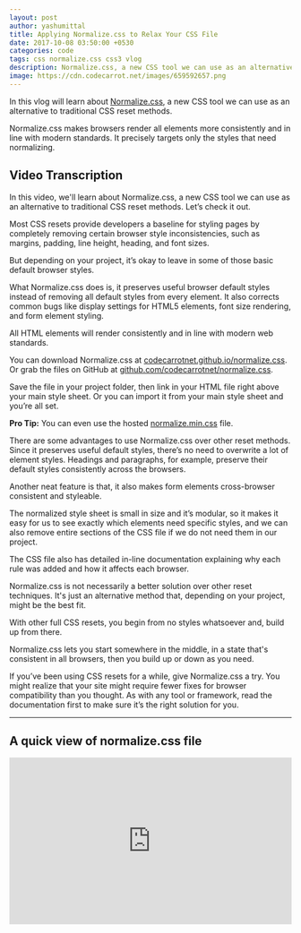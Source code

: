 ```yaml
---
layout: post
author: yashumittal
title: Applying Normalize.css to Relax Your CSS File
date: 2017-10-08 03:50:00 +0530
categories: code
tags: css normalize.css css3 vlog
description: Normalize.css, a new CSS tool we can use as an alternative to traditional CSS reset methods.
image: https://cdn.codecarrot.net/images/659592657.png
---
```


In this vlog will learn about [Normalize.css](https://codecarrotnet.github.io/normalize.css/), a new CSS tool we can use as an alternative to traditional CSS reset methods.

Normalize.css makes browsers render all elements more consistently and in line with modern standards. It precisely targets only the styles that need normalizing.

## Video Transcription

In this video, we'll learn about Normalize.css, a new CSS tool we can use as an alternative to traditional CSS reset methods. Let’s check it out.

Most CSS resets provide developers a baseline for styling pages by completely removing certain browser style inconsistencies, such as margins, padding, line height, heading, and font sizes.

But depending on your project, it’s okay to leave in some of those basic default browser styles.

What Normalize.css does is, it preserves useful browser default styles instead of removing all default styles from every element. It also corrects common bugs like display settings for HTML5 elements, font size rendering, and form element styling.

All HTML elements will render consistently and in line with modern web standards.

You can download Normalize.css at [codecarrotnet.github.io/normalize.css](https://codecarrotnet.github.io/normalize.css/). Or grab the files on GitHub at [github.com/codecarrotnet/normalize.css](https://github.com/codecarrotnet/normalize.css).

Save the file in your project folder, then link in your HTML file right above your main style sheet. Or you can import it from your main style sheet and you’re all set.

**Pro Tip:** You can even use the hosted [normalize.min.css](https://codecarrotnet.github.io/normalize.css/css/normalize.min.css) file.

There are some advantages to use Normalize.css over other reset methods. Since it preserves useful default styles, there’s no need to overwrite a lot of element styles. Headings and paragraphs, for example, preserve their default styles consistently across the browsers.

Another neat feature is that, it also makes form elements cross-browser consistent and styleable.

The normalized style sheet is small in size and it’s modular, so it makes it easy for us to see exactly which elements need specific styles, and we can also remove entire sections of the CSS file if we do not need them in our project.

The CSS file also has detailed in-line documentation explaining why each rule was added and how it affects each browser.

Normalize.css is not necessarily a better solution over other reset techniques. It's just an alternative method that, depending on your project, might be the best fit.

With other full CSS resets, you begin from no styles whatsoever and, build up from there.

Normalize.css lets you start somewhere in the middle, in a state that's consistent in all browsers, then you build up or down as you need.

If you’ve been using CSS resets for a while, give Normalize.css a try. You might realize that your site might require fewer fixes for browser compatibility than you thought. As with any tool or framework, read the documentation first to make sure it’s the right solution for you.

***

## A quick view of normalize.css file

<iframe src="https://www.facebook.com/plugins/video.php?href=https%3A%2F%2Fwww.facebook.com%2Fcodecarrotinc%2Fvideos%2F405700103275010%2F&show_text=0&width=560" width="100%" height="298" style="border:none;overflow:hidden" scrolling="no" frameborder="0" allowTransparency="true" allowFullScreen="true"></iframe>